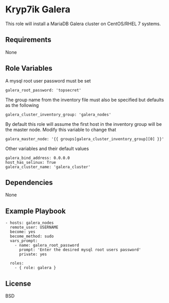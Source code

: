 Kryp7ik Galera
=========

This role will install a MariaDB Galera cluster on CentOS/RHEL 7 systems.

Requirements
------------

None

Role Variables
--------------
A mysql root user password must be set
```
galera_root_password: 'topsecret'
```
The group name from the inventory file must also be specified but defaults as the following
```
galera_cluster_inventory_group: 'galera_nodes'
```
By default this role will assume the first host in the inventory group will be the master node. Modify this variable to change that
```
galera_master_node: '{{ groups[galera_cluster_inventory_group][0] }}'
```
Other variables and their default values
```
galera_bind_address: 0.0.0.0
host_has_selinux: True
galera_cluster_name: 'galera_cluster'
```

Dependencies
------------

None

Example Playbook
----------------
```
- hosts: galera_nodes
  remote_user: USERNAME
  become: yes
  become_method: sudo
  vars_prompt:
    - name: galera_root_password
      prompt: 'Enter the desired mysql root users password'
      private: yes

  roles:
    - { role: galera }
```
License
-------

BSD


